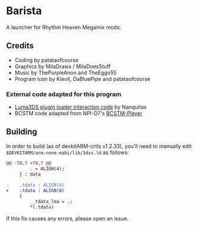 # Barista
A launcher for Rhythm Heaven Megamix mods.

## Credits
- Coding by patataofcourse
- Graphics by MilaDraws / MilaDoesStuff
- Music by ThePurpleAnon and TheEggo55
- Program icon by Kievit, DaBluePipe and patataofcourse

### External code adapted for this program
- [Luma3DS plugin loader interaction code](https://github.com/Nanquitas/Luma3DS-Plugin-sample/blob/master/sources/plgldr.c) by Nanquitas
- BCSTM code adapted from NPI-D7's [BCSTM-Player](https://github.com/NPI-D7/BCSTM-Player)


## Building
In order to build (as of devkitARM-crtls v1.2.33), you'll need to manually edit `$DEVKITARM/arm-none-eabi/lib/3dsx.ld` as follows:

```diff
@@ -79,7 +79,7 @@
         . = ALIGN(4);
     } : data
 
-    .tdata : ALIGN(4)
+    .tdata : ALIGN(8)
     {
         __tdata_lma = .;
         *(.tdata)
```

If this fix causes any errors, please open an issue.